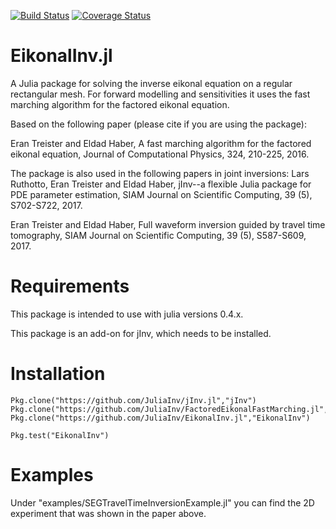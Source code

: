 [![Build Status](https://travis-ci.org/JuliaInv/EikonalInv.jl.png?branch=master)](https://travis-ci.org/JuliaInv/EikonalInv.jl) [![Coverage Status](https://coveralls.io/repos/github/JuliaInv/EikonalInv.jl/badge.png?branch=master)](https://coveralls.io/github/JuliaInv/EikonalInv.jl?branch=master)

# EikonalInv.jl
A Julia package for solving the inverse eikonal equation on a regular rectangular mesh.
For forward modelling and sensitivities it uses the fast marching algorithm for the factored eikonal equation.

Based on the following paper (please cite if you are using the package):

Eran Treister and Eldad Haber, A fast marching algorithm for the factored eikonal equation, Journal of Computational Physics, 324, 210-225, 2016.

The package is also used in the following papers in joint inversions:
Lars Ruthotto, Eran Treister and Eldad Haber, jInv--a flexible Julia package for PDE parameter estimation, SIAM Journal on Scientific Computing, 39 (5), S702-S722, 2017. 

Eran Treister and Eldad Haber, Full waveform inversion guided by travel time tomography, SIAM Journal on Scientific Computing, 39 (5), S587-S609, 2017.

# Requirements

This package is intended to use with julia versions 0.4.x.

This package is an add-on for jInv, which needs to be installed.

# Installation

```
Pkg.clone("https://github.com/JuliaInv/jInv.jl","jInv")
Pkg.clone("https://github.com/JuliaInv/FactoredEikonalFastMarching.jl","FactoredEikonalFastMarching")
Pkg.clone("https://github.com/JuliaInv/EikonalInv.jl","EikonalInv")

Pkg.test("EikonalInv")
```

# Examples

Under "examples/SEGTravelTimeInversionExample.jl" you can find the 2D experiment that was shown in the paper above. 
